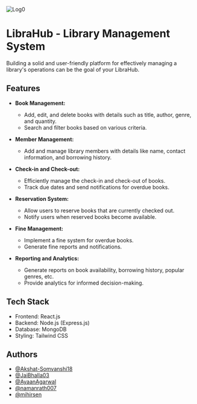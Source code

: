 
![Log0](https://dev-to-uploads.s3.amazonaws.com/uploads/articles/th5xamgrr6se0x5ro4g6.png)


# LibraHub - Library Management System

Building a solid and user-friendly platform for effectively managing a library's operations can be the goal of your LibraHub.


## Features

- **Book Management:**
  - Add, edit, and delete books with details such as title, author, genre, and quantity.
  - Search and filter books based on various criteria.

- **Member Management:**
  - Add and manage library members with details like name, contact information, and borrowing history.

- **Check-in and Check-out:**
  - Efficiently manage the check-in and check-out of books.
  - Track due dates and send notifications for overdue books.

- **Reservation System:**
  - Allow users to reserve books that are currently checked out.
  - Notify users when reserved books become available.

- **Fine Management:**
  - Implement a fine system for overdue books.
  - Generate fine reports and notifications.

- **Reporting and Analytics:**
  - Generate reports on book availability, borrowing history, popular genres, etc.
  - Provide analytics for informed decision-making.

## Tech Stack

- Frontend: React.js
- Backend: Node.js (Express.js)
- Database: MongoDB
- Styling: Tailwind CSS


## Authors

- [@Akshat-Somvanshi18](https://github.com/Akshat-Somvanshi18)
- [@JaiBhalla03](https://github.com/JaiBhalla03)
- [@AyaanAgarwal](https://github.com/AyaanAgarwal)
- [@namanrath007](https://github.com/namanrath007)
- [@mihirsen](https://github.com/mihirsen)

